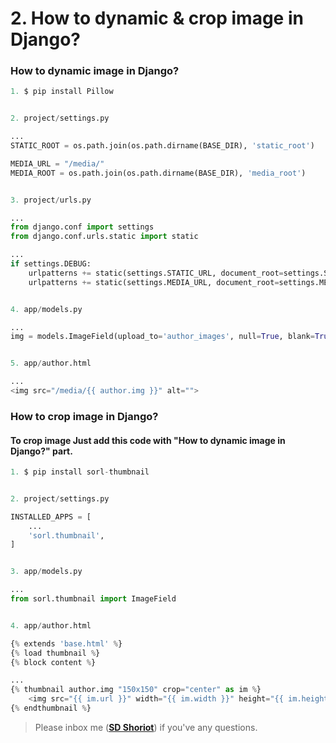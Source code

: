 # 2. How to dynamic & crop image in Django?

### How to dynamic image in Django?

```python
1. $ pip install Pillow


2. project/settings.py

...
STATIC_ROOT = os.path.join(os.path.dirname(BASE_DIR), 'static_root')

MEDIA_URL = "/media/"
MEDIA_ROOT = os.path.join(os.path.dirname(BASE_DIR), 'media_root')


3. project/urls.py

...
from django.conf import settings
from django.conf.urls.static import static

...
if settings.DEBUG:
    urlpatterns += static(settings.STATIC_URL, document_root=settings.STATIC_ROOT)
    urlpatterns += static(settings.MEDIA_URL, document_root=settings.MEDIA_ROOT)


4. app/models.py

...
img = models.ImageField(upload_to='author_images', null=True, blank=True)


5. app/author.html

...
<img src="/media/{{ author.img }}" alt="">
```

### How to crop image in Django?

#### To crop image Just add this code with "How to dynamic image in Django?" part.
```python
1. $ pip install sorl-thumbnail


2. project/settings.py

INSTALLED_APPS = [
	...
    'sorl.thumbnail',
]


3. app/models.py

...
from sorl.thumbnail import ImageField


4. app/author.html

{% extends 'base.html' %}
{% load thumbnail %}
{% block content %}

...
{% thumbnail author.img "150x150" crop="center" as im %}
    <img src="{{ im.url }}" width="{{ im.width }}" height="{{ im.height }}">
{% endthumbnail %}
```

> Please inbox me (**[SD Shoriot](https://www.facebook.com/shoriot)**) if you've any questions. 
